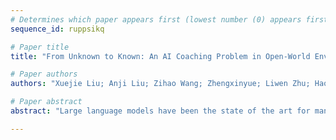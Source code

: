 ```yaml
--- 
# Determines which paper appears first (lowest number (0) appears first)
sequence_id: ruppsikq

# Paper title 
title: "From Unknown to Known: An AI Coaching Problem in Open-World Environments"

# Paper authors 
authors: "Xuejie Liu; Anji Liu; Zihao Wang; Zhengxinyue; Liwen Zhu; Haobo Fu; Yitao Liang"

# Paper abstract 
abstract: "Large language models have been the state of the art for many tasks. Yet, whether their own competence can be beneficial to human learning of those tasks remains uncertain. We hypothesize the key is whether we can successfully infer the unknown-to-known reasoning process behind completing those tasks. We further ground the helping into two modules, router design and active helper. Tested on the popular open-world sandbox game Minecraft, our method consistently surpasses the performance of commonly used large language models."

--- 
```

